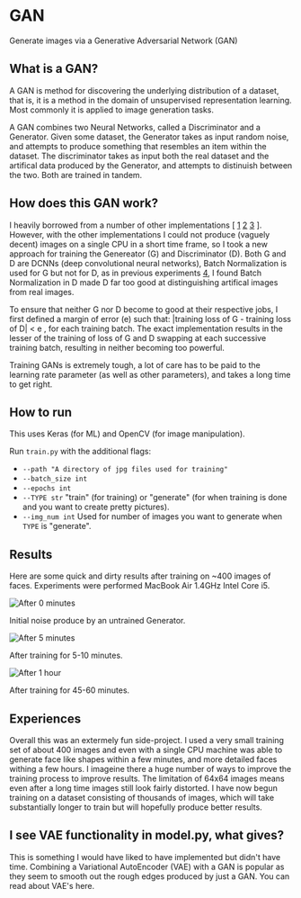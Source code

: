 # GAN
Generate images via a Generative Adversarial Network (GAN)

## What is a GAN?

A GAN is method for discovering the underlying distribution of a dataset, that is, it is a method in the domain of unsupervised representation learning. Most commonly it is applied to image generation tasks. 

A GAN combines two Neural Networks, called a Discriminator and a Generator. Given some dataset, the Generator takes as input random noise, and attempts to produce something that resembles an item within the dataset. The discriminator takes as input both the real dataset and the artifical data produced by the Generator, and attempts to distinuish between the two. Both are trained in tandem. 

## How does this GAN work?

I heavily borrowed from a number of other implementations [ [1](https://github.com/jacobgil/keras-dcgan) [2](https://github.com/skaae/torch-gan) [3](https://github.com/aleju/cat-generator) ]. However, with the other implementations I could not produce (vaguely decent) images on a single CPU in a short time frame, so I took a new approach for training the Genereator (G) and Discriminator (D). Both G and D are DCNNs (deep convolutional neural networks), Batch Normalization is used for G but not for D, as in previous experiments [4](http://torch.ch/blog/2015/11/13/gan.html), I found Batch Normalization in D made D far too good at distinguishing artifical images from real images.

To ensure that neither G nor D become to good at their respective jobs, I first defined a margin of error (e) such that:
|training loss of G - training loss of D| < e , for each training batch. The exact implementation results in the lesser of the training of loss of G and D swapping at each successive training batch, resulting in neither becoming too powerful.

Training GANs is extremely tough, a lot of care has to be paid to the learning rate parameter (as well as other parameters), and takes a long time to get right.

## How to run

This uses Keras (for ML) and OpenCV (for image manipulation).

Run ```train.py``` with the additional flags:
- ```--path "A directory of jpg files used for training"```
- ```--batch_size int```
- ```--epochs int```
- ```--TYPE str``` "train" (for training) or "generate" (for when training is done and you want to create pretty pictures).
- ```--img_num int``` Used for number of images you want to generate when ```TYPE``` is "generate".

## Results

Here are some quick and dirty results after training on ~400 images of faces. Experiments were performed MacBook Air 1.4GHz Intel Core i5.

![After 0 minutes](https://github.com/jhayes14/GAN/blob/master/TEST.jpg)   

Initial noise produce by an untrained Generator.


![After 5 minutes](https://github.com/jhayes14/GAN/blob/master/Epoch_13_example.jpg)   

After training for 5-10 minutes.

![After 1 hour](https://github.com/jhayes14/GAN/blob/master/7.jpg)

After training for 45-60 minutes.



## Experiences

Overall this was an extermely fun side-project. I used a very small training set of about 400 images and even with a single CPU machine was able to generate face like shapes within a few minutes, and more detailed faces withing a few hours. I imageine there a huge number of ways to improve the training process to improve results. The limitation of 64x64 images means even after a long time images still look fairly distorted. I have now begun training on a dataset consisting of thousands of images, which will take substantially longer to train but will hopefully produce better results.

## I see VAE functionality in model.py, what gives?

This is something I would have liked to have implemented but didn't have time. Combining a Variational AutoEncoder (VAE) with a GAN is popular as they seem to smooth out the rough edges produced by just a GAN. You can read about VAE's here.

